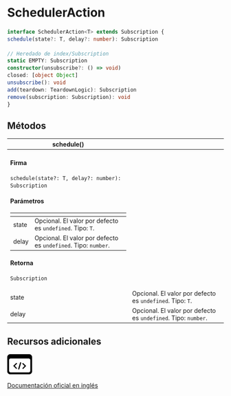 # SchedulerAction

```typescript
interface SchedulerAction<T> extends Subscription {
schedule(state?: T, delay?: number): Subscription

// Heredado de index/Subscription
static EMPTY: Subscription
constructor(unsubscribe?: () => void)
closed: [object Object]
unsubscribe(): void
add(teardown: TeardownLogic): Subscription
remove(subscription: Subscription): void
}
```

## Métodos

| schedule()                                                                                                                                                                                                                                                                                                                                                                                                                                                                           |                                                                |
| ------------------------------------------------------------------------------------------------------------------------------------------------------------------------------------------------------------------------------------------------------------------------------------------------------------------------------------------------------------------------------------------------------------------------------------------------------------------------------------ | -------------------------------------------------------------- |
| <h4>Firma</h4><p><code>schedule(state?: T, delay?: number): Subscription</code></p><h4>Parámetros</h4><table data-header-hidden><thead><tr><th></th><th></th></tr></thead><tbody><tr><td>state</td><td>Opcional. El valor por defecto es <code>undefined</code>. Tipo: <code>T</code>.</td></tr><tr><td>delay</td><td>Opcional. El valor por defecto es <code>undefined</code>. Tipo: <code>number</code>.</td></tr></tbody></table><h4>Retorna</h4><p><code>Subscription</code></p> |                                                                |
| state                                                                                                                                                                                                                                                                                                                                                                                                                                                                                | Opcional. El valor por defecto es `undefined`. Tipo: `T`.      |
| delay                                                                                                                                                                                                                                                                                                                                                                                                                                                                                | Opcional. El valor por defecto es `undefined`. Tipo: `number`. |

## Recursos adicionales

[![Source code](assets/icons/source-code.png)](https://github.com/ReactiveX/rxjs/blob/6.5.5/src/internal/types.ts#L97-L99)

[Documentación oficial en inglés](https://rxjs.dev/api/index/interface/SchedulerAction)
